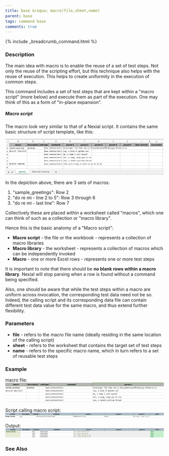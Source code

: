 ```yaml
---
title: base &raquo; macro(file,sheet,name)
parent: base
tags: command base
comments: true
---
```

{% include _breadcrumb_command.html %}


### Description
The main idea with macro is to enable the reuse of a set of test steps.  Not only the reuse of the scripting effort, 
but this technique also helps with the reuse of execution.  This helps to create uniformity in the execution of common
steps.

This command includes a set of test steps that are kept within a "macro script" (more below) and execute them as part
of the execution.  One may think of this as a form of "in-place expansion".

##### Macro script
The macro look very similar to that of a Nexial script.  It contains the same basic structure of script template, like
this:

![macro script](image/macro_04.png)

In the depiction above, there are 3 sets of macros:
1. "sample_greetings": Row 2
1. "do re mi - line 2 to 5": Row 3 through 6
1. "do re mi - last line": Row 7

Collectively these are placed within a worksheet called "macros", which one can think of such as
a collection or "macro library".

Hence this is the basic anatomy of a "Macro script":
- **Macro script** - the file or the workbook -  represents a collection of macro libraries
- **Macro library** - the worksheet - represents a collection of macros which can be independently invoked
- **Macro** - one or more Excel rows - represents one or more test steps

It is important to note that there should be **no blank rows within a macro library**.  Nexial will stop parsing when a row
is found without a command being specified.

Also, one should be aware that while the test steps within a macro are uniform across invocation, the corresponding
test data need not be so.  Indeed, the calling script and its corresponding data file can contain different test data
value for the same macro, and thus extend further flexibility.


### Parameters
- **file** - refers to the macro file name (ideally residing in the same location of the calling script)
- **sheet** - refers to the worksheet that contains the target set of test steps
- **name** - refers to the specific macro name, which in turn refers to a set of reusable test steps 


### Example
macro file:<br/>
![macro](image/macro_01.png)

Script calling macro script:<br/>
![script](image/macro_02.png)

Output:<br/>
![output](image/macro_03.png)


### See Also
